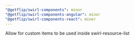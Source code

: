 ```yaml
---
"@getflip/swirl-components": minor
"@getflip/swirl-components-angular": minor
"@getflip/swirl-components-react": minor
---
```


Allow for custom items to be used inside swirl-resource-list
